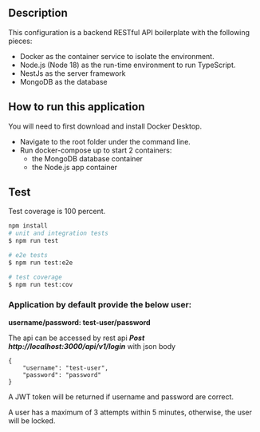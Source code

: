 ## Description
This configuration is a backend RESTful API boilerplate with the following pieces:

- Docker as the container service to isolate the environment.
- Node.js (Node 18) as the run-time environment to run TypeScript.
- NestJs as the server framework
- MongoDB as the database 

## How to run this application
You will need to first download and install Docker Desktop.
* Navigate to the root folder under the command line.
* Run docker-compose up to start 2 containers:
    - the MongoDB database container
    - the Node.js app container


## Test

Test coverage is 100 percent.

```bash
npm install
# unit and integration tests
$ npm run test

# e2e tests
$ npm run test:e2e

# test coverage
$ npm run test:cov
```

### Application by default provide the below user:
**username/password: test-user/password**

The api can be accessed by rest api ***Post http://localhost:3000/api/v1/login*** with json body
```
{
    "username": "test-user",
    "password": "password"
}
```
A JWT token will be returned if username and password are correct.

A user has a maximum of 3 attempts within 5 minutes, otherwise, the user will be locked.
